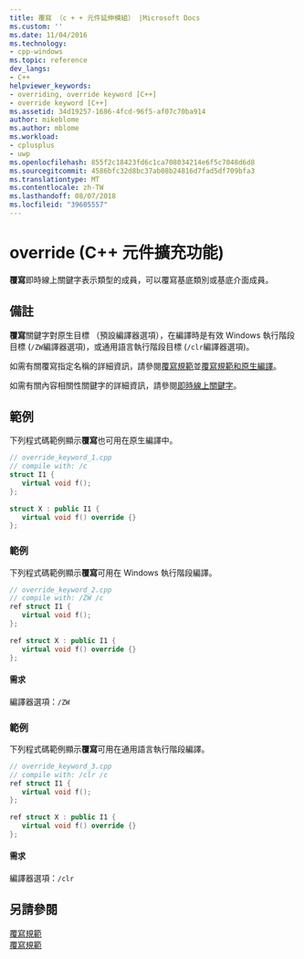 ```yaml
---
title: 覆寫 （c + + 元件延伸模組） |Microsoft Docs
ms.custom: ''
ms.date: 11/04/2016
ms.technology:
- cpp-windows
ms.topic: reference
dev_langs:
- C++
helpviewer_keywords:
- overriding, override keyword [C++]
- override keyword [C++]
ms.assetid: 34d19257-1686-4fcd-96f5-af07c70ba914
author: mikeblome
ms.author: mblome
ms.workload:
- cplusplus
- uwp
ms.openlocfilehash: 855f2c18423fd6c1ca708034214e6f5c7048d6d8
ms.sourcegitcommit: 4586bfc32d8bc37ab08b24816d7fad5df709bfa3
ms.translationtype: MT
ms.contentlocale: zh-TW
ms.lasthandoff: 08/07/2018
ms.locfileid: "39605557"
---
```

# <a name="override--c-component-extensions"></a>override (C++ 元件擴充功能)
**覆寫**即時線上關鍵字表示類型的成員，可以覆寫基底類別或基底介面成員。  
  
## <a name="remarks"></a>備註  
 **覆寫**關鍵字對原生目標 （預設編譯器選項），在編譯時是有效 Windows 執行階段目標 (`/ZW`編譯器選項)，或通用語言執行階段目標 (`/clr`編譯器選項)。  
  
 如需有關覆寫指定名稱的詳細資訊，請參閱[覆寫規範](../cpp/override-specifier.md)並[覆寫規範和原生編譯](../dotnet/how-to-declare-override-specifiers-in-native-compilations-cpp-cli.md)。  
  
 如需有關內容相關性關鍵字的詳細資訊，請參閱[即時線上關鍵字](../windows/context-sensitive-keywords-cpp-component-extensions.md)。  
  
## <a name="examples"></a>範例  
  
 下列程式碼範例顯示**覆寫**也可用在原生編譯中。  
  
```cpp  
// override_keyword_1.cpp  
// compile with: /c  
struct I1 {  
   virtual void f();  
};  
  
struct X : public I1 {  
   virtual void f() override {}  
};  
```  
  
### <a name="example"></a>範例

 下列程式碼範例顯示**覆寫**可用在 Windows 執行階段編譯。  
  
```cpp 
// override_keyword_2.cpp  
// compile with: /ZW /c  
ref struct I1 {  
   virtual void f();  
};  
  
ref struct X : public I1 {  
   virtual void f() override {}  
};  
```  
  
#### <a name="requirements"></a>需求  
  
 編譯器選項：`/ZW`  
    
### <a name="example"></a>範例

 下列程式碼範例顯示**覆寫**可用在通用語言執行階段編譯。  
  
```cpp  
// override_keyword_3.cpp  
// compile with: /clr /c  
ref struct I1 {  
   virtual void f();  
};  
  
ref struct X : public I1 {  
   virtual void f() override {}  
};  
```  
  
#### <a name="requirements"></a>需求  
  
 編譯器選項：`/clr`  
  
## <a name="see-also"></a>另請參閱  
 [覆寫規範](../cpp/override-specifier.md)   
 [覆寫規範](../windows/override-specifiers-cpp-component-extensions.md)